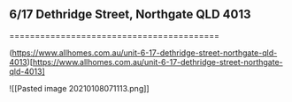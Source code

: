 ## 6/17 Dethridge Street, Northgate QLD 4013
=========================================

(https://www.allhomes.com.au/unit-6-17-dethridge-street-northgate-qld-4013)[https://www.allhomes.com.au/unit-6-17-dethridge-street-northgate-qld-4013]

![[Pasted image 20210108071113.png]]